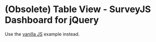# (Obsolete) Table View - SurveyJS Dashboard for jQuery

Use the [vanilla JS](../html-css-js/) example instead.